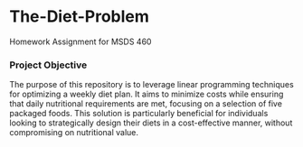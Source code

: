 # The-Diet-Problem
Homework Assignment for MSDS 460 
### Project Objective
The purpose of this repository is to leverage linear programming techniques for optimizing a weekly diet plan. It aims to minimize costs while ensuring that daily nutritional requirements are met, focusing on a selection of five packaged foods. This solution is particularly beneficial for individuals looking to strategically design their diets in a cost-effective manner, without compromising on nutritional value.
